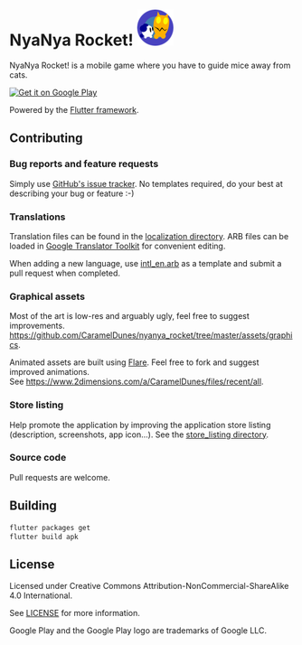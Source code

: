 # NyaNya Rocket! <img src="https://github.com/CaramelDunes/nyanya_rocket/raw/master/assets/graphics/app_icon.png?raw=1" width="64" height="64" alt="Logo">

NyaNya Rocket! is a mobile game where you have to guide mice away from cats.

<a href='https://play.google.com/store/apps/details?id=fr.carameldunes.nyanyarocket'><img alt='Get it on Google Play' src='https://play.google.com/intl/en_us/badges/images/generic/en_badge_web_generic.png' height=100/></a>

Powered by the [Flutter framework](https://flutter.dev).

## Contributing
### Bug reports and feature requests
Simply use [GitHub's issue tracker](https://github.com/CaramelDunes/nyanya_rocket/issues).
No templates required, do your best at describing your bug or feature :-)

### Translations
Translation files can be found in the [localization directory](https://github.com/CaramelDunes/nyanya_rocket/tree/master/localization). 
ARB files can be loaded in [Google Translator Toolkit](https://translate.google.com/toolkit/) for convenient editing. 

When adding a new language, use [intl_en.arb](https://github.com/CaramelDunes/nyanya_rocket/blob/master/localization/intl_en.arb) as a template and submit a pull request when completed.

### Graphical assets
Most of the art is low-res and arguably ugly, feel free to suggest improvements.
https://github.com/CaramelDunes/nyanya_rocket/tree/master/assets/graphics.

Animated assets are built using [Flare](https://www.2dimensions.com/about-flare).
Feel free to fork and suggest improved animations. \
See https://www.2dimensions.com/a/CaramelDunes/files/recent/all.

### Store listing
Help promote the application by improving the application store listing (description, screenshots, app icon...).
See the [store_listing directory](https://github.com/CaramelDunes/nyanya_rocket/tree/master/store_listing).

### Source code
Pull requests are welcome.

## Building
```
flutter packages get
flutter build apk
```

## License
Licensed under Creative Commons Attribution-NonCommercial-ShareAlike 4.0 International.

See [LICENSE](LICENSE) for more information.

Google Play and the Google Play logo are trademarks of Google LLC.
